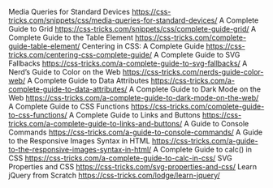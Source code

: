  Media Queries for Standard Devices 	https://css-tricks.com/snippets/css/media-queries-for-standard-devices/
 A Complete Guide to Grid 	https://css-tricks.com/snippets/css/complete-guide-grid/
 A Complete Guide to the Table Element 	https://css-tricks.com/complete-guide-table-element/
 Centering in CSS: A Complete Guide 	https://css-tricks.com/centering-css-complete-guide/
 A Complete Guide to SVG Fallbacks 	https://css-tricks.com/a-complete-guide-to-svg-fallbacks/
 A Nerd’s Guide to Color on the Web 	https://css-tricks.com/nerds-guide-color-web/
 A Complete Guide to Data Attributes 	https://css-tricks.com/a-complete-guide-to-data-attributes/
 A Complete Guide to Dark Mode on the Web 	https://css-tricks.com/a-complete-guide-to-dark-mode-on-the-web/
 A Complete Guide to CSS Functions 	https://css-tricks.com/complete-guide-to-css-functions/
 A Complete Guide to Links and Buttons 	https://css-tricks.com/a-complete-guide-to-links-and-buttons/
 A Guide to Console Commands 	https://css-tricks.com/a-guide-to-console-commands/
 A Guide to the Responsive Images Syntax in HTML 	https://css-tricks.com/a-guide-to-the-responsive-images-syntax-in-html/
 A Complete Guide to calc() in CSS 	https://css-tricks.com/a-complete-guide-to-calc-in-css/
 SVG Properties and CSS 	https://css-tricks.com/svg-properties-and-css/
 Learn jQuery from Scratch 	https://css-tricks.com/lodge/learn-jquery/

